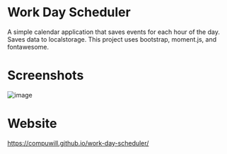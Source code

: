 # Work Day Scheduler
A simple calendar application that saves events for each hour of the day. Saves data to localstorage.
This project uses bootstrap, moment.js, and fontawesome.

# Screenshots
![image](https://user-images.githubusercontent.com/22924230/151720721-76453904-c83a-409b-95b5-ebf77290df60.png)

# Website
https://compuwill.github.io/work-day-scheduler/
